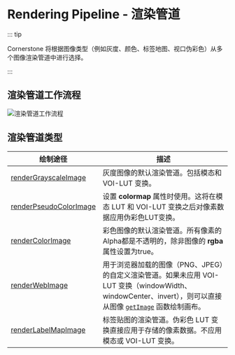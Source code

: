 # Rendering Pipeline - 渲染管道

::: tip

Cornerstone 将根据图像类型（例如灰度、颜色、标签地图、视口伪彩色）从多个图像渲染管道中进行选择。

:::
## 渲染管道工作流程
<img :src="$withBase('/assets/img/rendering-pipeline.png')" alt="渲染管道工作流程">

## 渲染管道类型

绘制途径 | 描述
------------------------------------------------------- | -----------------------------
[renderGrayscaleImage](../api.md#rendergrayscaleimage)  | 灰度图像的默认渲染管道。包括模态和 VOI-LUT 变换。
[renderPseudoColorImage](../api.md#renderpseudocolorimage) | 设置 **colormap** 属性时使用。这将在模态 LUT 和 VOI-LUT 变换之后对像素数据应用伪彩色LUT变换。
[renderColorImage](../api.md#rendercolorimage) | 彩色图像的默认渲染管道。所有像素的Alpha都是不透明的，除非图像的 **rgba** 属性设置为true。
[renderWebImage](../api.md#renderwebimage) | 用于浏览器加载的图像（PNG、JPEG）的自定义渲染管道。如果未应用 VOI-LUT 变换（windowWidth、windowCenter、invert），则可以直接从图像 [`getImage`](../api#getimage) 函数绘制画布。
[renderLabelMapImage](../api.md#renderlabelmapimage) | 标签贴图的渲染管道。伪彩色 LUT 变换直接应用于存储的像素数据。不应用模态或 VOI-LUT 变换。